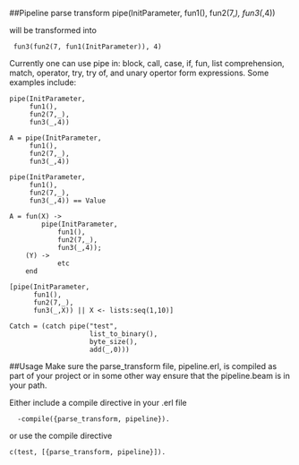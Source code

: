 ##Pipeline parse transform
    pipe(InitParameter,
         fun1(),
         fun2(7,_),
         fun3(_,4))
         
 will be transformed into
 
     fun3(fun2(7, fun1(InitParameter)), 4)
     
 Currently one can use pipe in: block, call, case, if, fun, list comprehension, 
 match, operator, try, try of, and unary opertor form expressions. Some examples
 include:

    pipe(InitParameter,
         fun1(),
         fun2(7,_),
         fun3(_,4))

	A = pipe(InitParameter,
         fun1(),
         fun2(7,_),
         fun3(_,4))
         
    pipe(InitParameter,
         fun1(),
         fun2(7,_),
         fun3(_,4)) == Value
    
    A = fun(X) ->    
            pipe(InitParameter,
                fun1(),
                fun2(7,_),
                fun3(_,4));
        (Y) ->   
                etc
        end
        
    [pipe(InitParameter,
          fun1(),
          fun2(7,_),
          fun3(_,X)) || X <- lists:seq(1,10)]

    Catch = (catch pipe("test",
                        list_to_binary(),
                        byte_size(),
                        add(_,0)))

 
 
##Usage
Make sure the parse_transform file, pipeline.erl, is compiled as part of your project
or in some other way ensure that the pipeline.beam is in your path.

Either include a compile directive in your .erl file

      -compile({parse_transform, pipeline}).
 
 
 
 or use the compile directive
     
    c(test, [{parse_transform, pipeline}]).